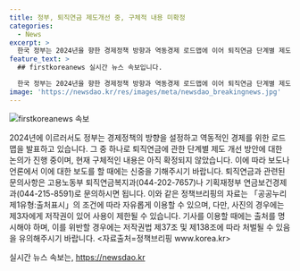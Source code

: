 ```yaml
---
title: 정부, 퇴직연금 제도개선 중, 구체적 내용 미확정
categories:
  - News
excerpt: >
  한국 정부는 2024년을 향한 경제정책 방향과 역동경제 로드맵에 이어 퇴직연금 단계별 제도 개선을 논의 중이나 구체적인 내용은 아직 확정되지 않았음을 고지하였다. 이에 따라 보도에 신중을 기해 달라고 요청하였으며, 자세한 내용은 고용노동부 퇴직연금복지과와 기획재정부 연금보건경제과로 문의할 것을 안내하였다. <자료출처=정책브리핑 www.korea.kr>
feature_text: >
  ## firstkoreanews 실시간 뉴스 속보입니다.

  한국 정부는 2024년을 향한 경제정책 방향과 역동경제 로드맵에 이어 퇴직연금 단계별 제도 개선을 논의 중이나 구체적인 내용은 아직 확정되지 않았음을 고지하였다. 이에 따라 보도에 신중을 기해 달라고 요청하였으며, 자세한 내용은 고용노동부 퇴직연금복지과와 기획재정부 연금보건경제과로 문의할 것을 안내하였다. <자료출처=정책브리핑 www.korea.kr>
image: 'https://newsdao.kr/res/images/meta/newsdao_breakingnews.jpg'
---
```


<p><img src="https://newsdao.kr/res/images/meta/newsdao_breakingnews.jpg" alt="firstkoreanews 속보" /></p>

<p>2024년에 이르러서도 정부는 경제정책의 방향을 설정하고 역동적인 경제를 위한 로드맵을 발표하고 있습니다. 그 중 하나로 퇴직연금에 관한 단계별 제도 개선 방안에 대한 논의가 진행 중이며, 현재 구체적인 내용은 아직 확정되지 않았습니다. 이에 따라 보도나 언론에서 이에 대한 보도를 할 때에는 신중을 기해주시기 바랍니다. 퇴직연금과 관련된 문의사항은 고용노동부 퇴직연금복지과(044-202-7657)나 기획재정부 연금보건경제과(044-215-8591)로 문의하시면 됩니다. 이와 같은 정책브리핑의 자료는 「공공누리 제1유형:출처표시」의 조건에 따라 자유롭게 이용할 수 있으며, 다만, 사진의 경우에는 제3자에게 저작권이 있어 사용이 제한될 수 있습니다. 기사를 이용할 때에는 출처를 명시해야 하며, 이를 위반할 경우에는 저작권법 제37조 및 제138조에 따라 처벌될 수 있음을 유의해주시기 바랍니다. &lt;자료출처=정책브리핑 www.korea.kr></p>
실시간 뉴스 속보는, <a href="https://newsdao.kr" rel="dofollow">https://newsdao.kr</a>



